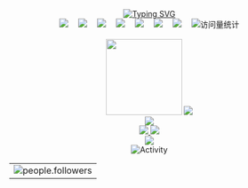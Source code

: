 <div align="center">
  <!-- dynamic typing effect 动态打字效果 -->
  <div align="center">
    <a href="https://blog.sunguoqi.com/">
      <img src="https://readme-typing-svg.demolab.com?font=Fira+Code&pause=1000&width=435&lines=console.log(%22Hello%2C%20World%22);愿与年华凋敝罄，尘愆不染佛前灯&center=true&size=27" alt="Typing SVG" />
    </a>
  </div>

  <!-- profile logo 个人资料徽标 -->
  <div align="center">
    <a href="https://blog.aurelius-shu.com/"><img src="https://img.shields.io/badge/Website-博客-blue" /></a>&emsp;
    <a href="https://twitter.com/aurelius-shu/"><img src="https://img.shields.io/badge/Twitter-推特-blue" /></a>&emsp;
    <a href="https://www.youtube.com/@aurelius"><img src="https://img.shields.io/badge/YouTube-油管-c32136" /></a>&emsp;
    <a href="https://box.aurelius.com/weixin_mp"><img src="https://img.shields.io/badge/WeChat-微信-07c160" /></a>&emsp;
    <a href="https://space.bilibili.com/aurelius/"><img src="https://img.shields.io/badge/Bilibili-B站-ff69b4" /></a>&emsp;
    <a href="https://blog.csdn.net/ChaoMing_H"><img src="https://img.shields.io/badge/CSDN-论坛-c32136" /></a>&emsp;
    <a href="https://www.zhihu.com/people/aurelius-shu"><img src="https://img.shields.io/badge/Zhihu-知乎-blue" /></a>&emsp;
    <!-- visitor statistics logo 访客数统计徽标 -->
    <img src="https://komarev.com/ghpvc/?username=Aurelius-Huang&label=Views&color=0e75b6&style=flat" alt="访问量统计" />
    <!-- <div align="center"> <img src="https://visitor-badge.glitch.me/badge?page_id=Aurelius-Huang" /> </div> -->
  </div>
</div>

<div align="center"> 
    <br>
    <img height="137px" src="https://github-readme-stats.vercel.app/api?username=Aurelius-Huang&hide_title=true&hide_border=true&show_icons=trueline_height=21&text_color=000&icon_color=000&bg_color=0,ea6161,ffc64d,fffc4d,52fa5a&theme=graywhite" />
    <img src="https://github-readme-stats.vercel.app/api/top-langs/?username=Aurelius-Huang&hide_title=true&hide_border=true&layout=compact&langs_count=6&text_color=000&icon_color=fff&bg_color=0,52fa5a,4dfcff,c64dff&theme=graywhite" />
    <br>
    <img src="https://stats.justsong.cn/api/csdn?id=ChaoMing_H&theme=dark&hide_border=true">
    <br>
    <!-- Awesome repo 比较好的仓库-->
    <a href="https://github.com/Aurelius-Huang/qihai-web">
        <img src="https://github-readme-stats.vercel.app/api/pin/?username=Aurelius-Huang&repo=qihai-web&theme=dark&bg_color=121212&hide_border=true" />
    </a>
    <a href="https://github.com/Aurelius-Huang/threefish">
        <img src="https://github-readme-stats.vercel.app/api/pin/?username=Aurelius-Huang&repo=threefish&theme=dark&bg_color=121212&hide_border=true" />
    </a>
    <br>
    <!-- github-readme-streak-stats 连续提交代码天数记录 -->
    <img src="https://github-readme-streak-stats.herokuapp.com/?user=Aurelius-Huang&theme=dark&hide_border=true" />
    <br>
    <!-- GitHub Activity Graph GitHub 活动图 -->
    <img src="https://github-readme-activity-graph.vercel.app/graph?username=Aurelius-Huang&theme=xcode&bg_color=FF000000&hide_border=true&hide_title=true" alt="Activity"/>
</div>

<!-- GitHub metrics 信息指标 -->
<div align="center">
    <!-- first form 第一个表格 -->
    <table>
        <tr>
            <td>
                <img src="https://cdn.jsdelivr.net/gh/Aurelius-Huang/Aurelius-Huang/github-metrics/people.followers.svg" alt="people.followers" />
            </td>
        </tr>
    </table>
</div>
